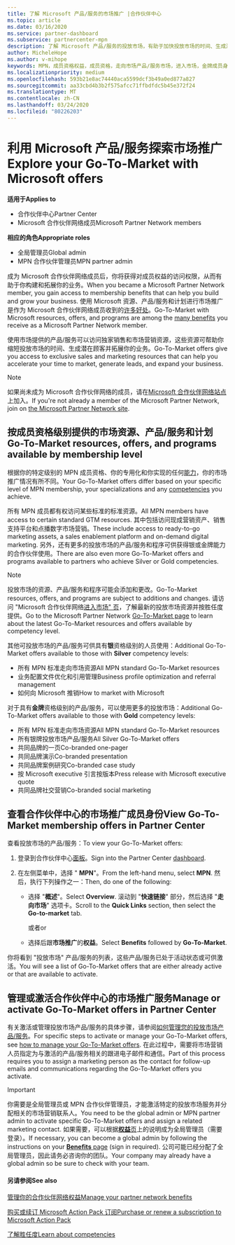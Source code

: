 ```yaml
---
title: 了解 Microsoft 产品/服务的市场推广 |合作伙伴中心
ms.topic: article
ms.date: 03/16/2020
ms.service: partner-dashboard
ms.subservice: partnercenter-mpn
description: 了解 Microsoft 产品/服务的投放市场，有助于加快投放市场的时间、生成潜在客户和扩展业务。
author: MicheleHope
ms.author: v-mihope
keywords: MPN，成员资格权益，成员资格，走向市场产品/服务市场，进入市场，金牌成员身份，银成员资格
ms.localizationpriority: medium
ms.openlocfilehash: 593b21e8ac74440aca5599dcf3b49a0ed877a827
ms.sourcegitcommit: aa33cbd4b3b2f575afcc71ffbdfdc5b45e372f24
ms.translationtype: MT
ms.contentlocale: zh-CN
ms.lasthandoff: 03/24/2020
ms.locfileid: "80226203"
---
```

# <a name="explore-your-go-to-market-with-microsoft-offers"></a><span data-ttu-id="7d7d5-104">利用 Microsoft 产品/服务探索市场推广</span><span class="sxs-lookup"><span data-stu-id="7d7d5-104">Explore your Go-To-Market with Microsoft offers</span></span>

<span data-ttu-id="7d7d5-105">**适用于**</span><span class="sxs-lookup"><span data-stu-id="7d7d5-105">**Applies to**</span></span>

- <span data-ttu-id="7d7d5-106">合作伙伴中心</span><span class="sxs-lookup"><span data-stu-id="7d7d5-106">Partner Center</span></span>
- <span data-ttu-id="7d7d5-107">Microsoft 合作伙伴网络成员</span><span class="sxs-lookup"><span data-stu-id="7d7d5-107">Microsoft Partner Network members</span></span>

<span data-ttu-id="7d7d5-108">**相应的角色**</span><span class="sxs-lookup"><span data-stu-id="7d7d5-108">**Appropriate roles**</span></span>

- <span data-ttu-id="7d7d5-109">全局管理员</span><span class="sxs-lookup"><span data-stu-id="7d7d5-109">Global admin</span></span>
- <span data-ttu-id="7d7d5-110">MPN 合作伙伴管理员</span><span class="sxs-lookup"><span data-stu-id="7d7d5-110">MPN partner admin</span></span>

<span data-ttu-id="7d7d5-111">成为 Microsoft 合作伙伴网络成员后，你将获得对成员权益的访问权限，从而有助于你构建和拓展你的业务。</span><span class="sxs-lookup"><span data-stu-id="7d7d5-111">When you became a Microsoft Partner Network member, you gain access to membership benefits that can help you build and grow your business.</span></span> <span data-ttu-id="7d7d5-112">使用 Microsoft 资源、产品/服务和计划进行市场推广是作为 Microsoft 合作伙伴网络成员收到的[许多好处](https://partner.microsoft.com/manage-your-partner-network-benefits)。</span><span class="sxs-lookup"><span data-stu-id="7d7d5-112">Go-To-Market with Microsoft  resources, offers, and programs are among the [many benefits](https://partner.microsoft.com/manage-your-partner-network-benefits) you receive as a Microsoft Partner Network member.</span></span>

<span data-ttu-id="7d7d5-113">使用市场提供的产品/服务可以访问独家销售和市场营销资源，这些资源可帮助你缩短投放市场的时间、生成潜在顾客并拓展你的业务。</span><span class="sxs-lookup"><span data-stu-id="7d7d5-113">Go-To-Market offers give you access to exclusive sales and marketing resources that can help you accelerate your time to market, generate leads, and expand your business.</span></span>

>[!NOTE]
><span data-ttu-id="7d7d5-114">如果尚未成为 Microsoft 合作伙伴网络的成员，请在[Microsoft 合作伙伴网络站点](https://partner.microsoft.com/membership)上加入。</span><span class="sxs-lookup"><span data-stu-id="7d7d5-114">If you're not already a member of the Microsoft Partner Network, join on [the Microsoft Partner Network site](https://partner.microsoft.com/membership).</span></span>


## <a name="go-to-market-resources-offers-and-programs-available-by-membership-level"></a><span data-ttu-id="7d7d5-115">按成员资格级别提供的市场资源、产品/服务和计划</span><span class="sxs-lookup"><span data-stu-id="7d7d5-115">Go-To-Market resources, offers, and programs available by membership level</span></span>

<span data-ttu-id="7d7d5-116">根据你的特定级别的 MPN 成员资格、你的专用化和你实现的任何[能力](learn-about-competencies.md)，你的市场推广情况有所不同。</span><span class="sxs-lookup"><span data-stu-id="7d7d5-116">Your Go-To-Market offers differ based on your specific level of MPN membership, your specializations and any [competencies](learn-about-competencies.md) you achieve.</span></span>

<span data-ttu-id="7d7d5-117">所有 MPN 成员都有权访问某些标准的标准资源。</span><span class="sxs-lookup"><span data-stu-id="7d7d5-117">All MPN members have access to certain standard GTM resources.</span></span> <span data-ttu-id="7d7d5-118">其中包括访问现成营销资产、销售支持平台和点播数字市场营销。</span><span class="sxs-lookup"><span data-stu-id="7d7d5-118">These include access to ready-to-go marketing assets, a sales enablement platform and on-demand digital marketing.</span></span> <span data-ttu-id="7d7d5-119">另外，还有更多的投放市场的产品/服务和程序可供获得银或金牌能力的合作伙伴使用。</span><span class="sxs-lookup"><span data-stu-id="7d7d5-119">There are also even more Go-To-Market offers and programs available to partners who achieve Silver or Gold competencies.</span></span>

>[!NOTE]
><span data-ttu-id="7d7d5-120">投放市场的资源、产品/服务和程序可能会添加和更改。</span><span class="sxs-lookup"><span data-stu-id="7d7d5-120">Go-To-Market resources, offers, and programs are subject to additions and changes.</span></span> <span data-ttu-id="7d7d5-121">请访问 "Microsoft 合作伙伴网络[进入市场" 页](https://partner.microsoft.com/membership/go-to-market)，了解最新的投放市场资源并按胜任度提供。</span><span class="sxs-lookup"><span data-stu-id="7d7d5-121">Go to the Microsoft Partner Network [Go-To-Market page](https://partner.microsoft.com/membership/go-to-market) to learn about the latest Go-To-Market resources and offers available by competency level.</span></span>

<span data-ttu-id="7d7d5-122">其他可投放市场的产品/服务可供具有**银**资格级别的人员使用：</span><span class="sxs-lookup"><span data-stu-id="7d7d5-122">Additional Go-To-Market offers available to those with **Silver** competency levels:</span></span>

- <span data-ttu-id="7d7d5-123">所有 MPN 标准走向市场资源</span><span class="sxs-lookup"><span data-stu-id="7d7d5-123">All MPN standard Go-To-Market resources</span></span>
- <span data-ttu-id="7d7d5-124">业务配置文件优化和引用管理</span><span class="sxs-lookup"><span data-stu-id="7d7d5-124">Business profile optimization and referral management</span></span>
- <span data-ttu-id="7d7d5-125">如何向 Microsoft 推销</span><span class="sxs-lookup"><span data-stu-id="7d7d5-125">How to market with Microsoft</span></span>

<span data-ttu-id="7d7d5-126">对于具有**金牌**资格级别的产品/服务，可以使用更多的投放市场：</span><span class="sxs-lookup"><span data-stu-id="7d7d5-126">Additional Go-To-Market offers available to those with **Gold** competency levels:</span></span>

- <span data-ttu-id="7d7d5-127">所有 MPN 标准走向市场资源</span><span class="sxs-lookup"><span data-stu-id="7d7d5-127">All MPN standard Go-To-Market resources</span></span>
- <span data-ttu-id="7d7d5-128">所有银牌投放市场产品/服务</span><span class="sxs-lookup"><span data-stu-id="7d7d5-128">All Silver Go-To-Market offers</span></span>
- <span data-ttu-id="7d7d5-129">共同品牌的一页</span><span class="sxs-lookup"><span data-stu-id="7d7d5-129">Co-branded one-pager</span></span>
- <span data-ttu-id="7d7d5-130">共同品牌演示</span><span class="sxs-lookup"><span data-stu-id="7d7d5-130">Co-branded presentation</span></span>
- <span data-ttu-id="7d7d5-131">共同品牌案例研究</span><span class="sxs-lookup"><span data-stu-id="7d7d5-131">Co-branded case study</span></span>
- <span data-ttu-id="7d7d5-132">按 Microsoft executive 引言按版本</span><span class="sxs-lookup"><span data-stu-id="7d7d5-132">Press release with Microsoft executive quote</span></span>
- <span data-ttu-id="7d7d5-133">共同品牌社交营销</span><span class="sxs-lookup"><span data-stu-id="7d7d5-133">Co-branded social marketing</span></span>

## <a name="view-go-to-market-membership-offers-in-partner-center"></a><span data-ttu-id="7d7d5-134">查看合作伙伴中心的市场推广成员身份</span><span class="sxs-lookup"><span data-stu-id="7d7d5-134">View Go-To-Market membership offers in Partner Center</span></span>

<span data-ttu-id="7d7d5-135">查看投放市场的产品/服务：</span><span class="sxs-lookup"><span data-stu-id="7d7d5-135">To view your Go-To-Market offers:</span></span>

1. <span data-ttu-id="7d7d5-136">登录到合作伙伴中心[面板]( https://docs.microsoft.com/partner-center/)。</span><span class="sxs-lookup"><span data-stu-id="7d7d5-136">Sign into the Partner Center [dashboard]( https://docs.microsoft.com/partner-center/).</span></span>

2. <span data-ttu-id="7d7d5-137">在左侧菜单中，选择 " **MPN**"。</span><span class="sxs-lookup"><span data-stu-id="7d7d5-137">From the left-hand menu, select **MPN**.</span></span> <span data-ttu-id="7d7d5-138">然后，执行下列操作之一：</span><span class="sxs-lookup"><span data-stu-id="7d7d5-138">Then, do one of the following:</span></span>

    - <span data-ttu-id="7d7d5-139">选择 "**概述**"。</span><span class="sxs-lookup"><span data-stu-id="7d7d5-139">Select **Overview**.</span></span> <span data-ttu-id="7d7d5-140">滚动到 "**快速链接**" 部分，然后选择 "**走向市场**" 选项卡。</span><span class="sxs-lookup"><span data-stu-id="7d7d5-140">Scroll to the **Quick Links** section, then select the **Go-to-market** tab.</span></span>

      <span data-ttu-id="7d7d5-141">或者</span><span class="sxs-lookup"><span data-stu-id="7d7d5-141">or</span></span>

    - <span data-ttu-id="7d7d5-142">选择后跟**市场推广**的**权益**。</span><span class="sxs-lookup"><span data-stu-id="7d7d5-142">Select **Benefits** followed by **Go-To-Market**.</span></span>

<span data-ttu-id="7d7d5-143">你将看到 "投放市场" 产品/服务的列表，这些产品/服务已处于活动状态或可供激活。</span><span class="sxs-lookup"><span data-stu-id="7d7d5-143">You will see a list of Go-To-Market offers that are either already active or that are available to activate.</span></span>

## <a name="manage-or-activate-go-to-market-offers-in-partner-center"></a><span data-ttu-id="7d7d5-144">管理或激活合作伙伴中心的市场推广服务</span><span class="sxs-lookup"><span data-stu-id="7d7d5-144">Manage or activate Go-To-Market offers in Partner Center</span></span>

<span data-ttu-id="7d7d5-145">有关激活或管理投放市场产品/服务的具体步骤，请参阅[如何管理您的投放市场产品/服务](manage-your-partner-network-benefits.md#manage-go-to-market-offers)。</span><span class="sxs-lookup"><span data-stu-id="7d7d5-145">For specific steps to activate or manage your Go-To-Market offers, see [how to manage your Go-To-Market offers](manage-your-partner-network-benefits.md#manage-go-to-market-offers).</span></span> <span data-ttu-id="7d7d5-146">在此过程中，需要将市场营销人员指定为与激活的产品/服务相关的跟进电子邮件和通信。</span><span class="sxs-lookup"><span data-stu-id="7d7d5-146">Part of this process requires you to assign a marketing person as the contact for follow-up emails and communications regarding the Go-To-Market offers you activate.</span></span>

>[!IMPORTANT]
><span data-ttu-id="7d7d5-147">你需要是全局管理员或 MPN 合作伙伴管理员，才能激活特定的投放市场服务并分配相关的市场营销联系人。</span><span class="sxs-lookup"><span data-stu-id="7d7d5-147">You need to be the global admin or MPN partner admin to activate specific Go-To-Market offers and assign a related marketing contact.</span></span> <span data-ttu-id="7d7d5-148">如果需要，可以根据[**权益**页](https://partnercenter.microsoft.com/pcv/partnership/benefits)上的说明成为全局管理员（需要登录）。</span><span class="sxs-lookup"><span data-stu-id="7d7d5-148">If necessary, you can become a global admin by following the instructions on your [**Benefits** page](https://partnercenter.microsoft.com/pcv/partnership/benefits) (sign in required).</span></span> <span data-ttu-id="7d7d5-149">公司可能已经分配了全局管理员，因此请务必咨询你的团队。</span><span class="sxs-lookup"><span data-stu-id="7d7d5-149">Your company may already have a global admin so be sure to check with your team.</span></span>

#### <a name="see-also"></a><span data-ttu-id="7d7d5-150">另请参阅</span><span class="sxs-lookup"><span data-stu-id="7d7d5-150">See also</span></span>

[<span data-ttu-id="7d7d5-151">管理你的合作伙伴网络权益</span><span class="sxs-lookup"><span data-stu-id="7d7d5-151">Manage your partner network benefits</span></span>](manage-your-partner-network-benefits.md)

[<span data-ttu-id="7d7d5-152">购买或续订 Microsoft Action Pack 订阅</span><span class="sxs-lookup"><span data-stu-id="7d7d5-152">Purchase or renew a subscription to Microsoft Action Pack</span></span>](mpn-get-action-pack.md)

[<span data-ttu-id="7d7d5-153">了解胜任度</span><span class="sxs-lookup"><span data-stu-id="7d7d5-153">Learn about competencies</span></span>](learn-about-competencies.md)
